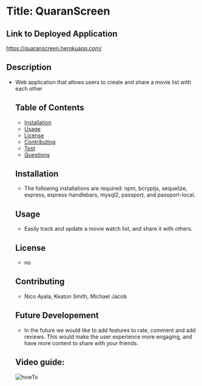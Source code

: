 # Title: QuaranScreen

  ## Link to Deployed Application
  https://quaranscreen.herokuapp.com/

  ## Description
  * Web application that allows users to create and share a movie list with each other
    ## Table of Contents
    - [Installation](#Installation)
    - [Usage](#Usage)
    - [License](#License)
    - [Contributing](#Contributing)
    - [Test](#Test)
    - [Questions](#Questions)
    ## Installation
    * The following installations are required: npm, bcryptjs,  sequelize, express, express-handlebars, mysql2, passport, and passport-local.
    ## Usage
    * Easily track and update a movie watch list, and share it with others.
    ## License
    * no
    ## Contributing
    * Nico Ayala, Keaton Smith, Michael Jacob
    ## Future Developement 
    * In the future we would like to add features to rate, comment and add reviews. This would make the user experience more engaging, and have more content to share with your friends.
    ## Video guide:
    ![howTo](https://i.imgur.com/ZTYHCqX.gif)    

  
